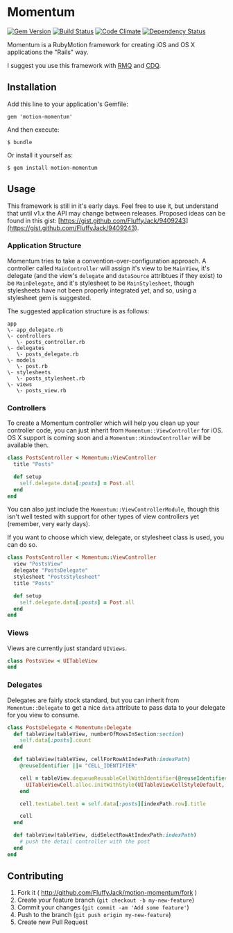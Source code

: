 # Momentum

[![Gem Version](https://badge.fury.io/rb/motion-momentum.png)](http://badge.fury.io/rb/motion-momentum) [![Build Status](https://travis-ci.org/FluffyJack/motion-momentum.png)](https://travis-ci.org/FluffyJack/motion-momentum) [![Code Climate](https://codeclimate.com/github/FluffyJack/motion-momentum.png)](https://codeclimate.com/github/FluffyJack/motion-momentum) [![Dependency Status](https://gemnasium.com/FluffyJack/motion-momentum.png)](https://gemnasium.com/FluffyJack/motion-momentum)

Momentum is a RubyMotion framework for creating iOS and OS X applications the "Rails" way.

I suggest you use this framework with [RMQ](https://github.com/infinitered/rmq) and [CDQ](https://github.com/infinitered/cdq).

## Installation

Add this line to your application's Gemfile:

    gem 'motion-momentum'

And then execute:

    $ bundle

Or install it yourself as:

    $ gem install motion-momentum

## Usage

This framework is still in it's early days. Feel free to use it, but understand that until v1.x the API may change between releases. Proposed ideas can be found in this gist: [https://gist.github.com/FluffyJack/9409243](https://gist.github.com/FluffyJack/9409243).

### Application Structure

Momentum tries to take a convention-over-configuration approach. A controller called `MainController` will assign it's view to be `MainView`, it's delegate (and the view's `delegate` and `dataSource` attribtues if they exist) to be `MainDelegate`, and it's stylesheet to be `MainStylesheet`, though stylesheets have not been properly integrated yet, and so, using a stylesheet gem is suggested.

The suggested application structure is as follows:

```
app
\- app_delegate.rb
\- controllers
   \- posts_controller.rb
\- delegates
   \- posts_delegate.rb
\- models
   \- post.rb
\- stylesheets
   \- posts_stylesheet.rb
\- views
   \- posts_view.rb
```

### Controllers

To create a Momentum controller which will help you clean up your controller code, you can just inherit from `Momentum::ViewController` for iOS. OS X support is coming soon and a `Momentum::WindowController` will be available then.

```ruby
class PostsController < Momentum::ViewController
  title "Posts"

  def setup
    self.delegate.data[:posts] = Post.all
  end
end
```

You can also just include the `Momentum::ViewControllerModule`, though this isn't well tested with support for other types of view controllers yet (remember, very early days).

If you want to choose which view, delegate, or stylesheet class is used, you can do so.

```ruby
class PostsController < Momentum::ViewController
  view "PostsView"
  delegate "PostsDelegate"
  stylesheet "PostsStylesheet"
  title "Posts"

  def setup
    self.delegate.data[:posts] = Post.all
  end
end
```

### Views

Views are currently just standard `UIViews`.

```ruby
class PostsView < UITableView
end
```

### Delegates

Delegates are fairly stock standard, but you can inherit from `Momentum::Delegate` to get a nice `data` attribute to pass data to your delegate for you view to consume.

```ruby
class PostsDelegate < Momentum::Delegate
  def tableView(tableView, numberOfRowsInSection:section)
    self.data[:posts].count
  end

  def tableView(tableView, cellForRowAtIndexPath:indexPath)
    @reuseIdentifier ||= "CELL_IDENTIFIER"

    cell = tableView.dequeueReusableCellWithIdentifier(@reuseIdentifier) || begin
      UITableViewCell.alloc.initWithStyle(UITableViewCellStyleDefault, reuseIdentifier:@reuseIdentifier)
    end

    cell.textLabel.text = self.data[:posts][indexPath.row].title

    cell
  end

  def tableView(tableView, didSelectRowAtIndexPath:indexPath)
    # push the detail controller with the post
  end
end
```

## Contributing

1. Fork it ( http://github.com/FluffyJack/motion-momentum/fork )
2. Create your feature branch (`git checkout -b my-new-feature`)
3. Commit your changes (`git commit -am 'Add some feature'`)
4. Push to the branch (`git push origin my-new-feature`)
5. Create new Pull Request

